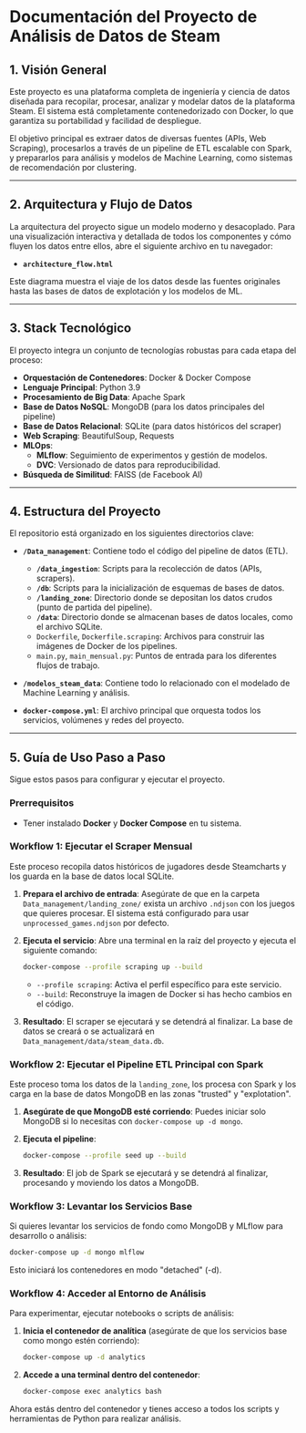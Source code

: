 # Documentación del Proyecto de Análisis de Datos de Steam

## 1. Visión General

Este proyecto es una plataforma completa de ingeniería y ciencia de datos diseñada para recopilar, procesar, analizar y modelar datos de la plataforma Steam. El sistema está completamente contenedorizado con Docker, lo que garantiza su portabilidad y facilidad de despliegue.

El objetivo principal es extraer datos de diversas fuentes (APIs, Web Scraping), procesarlos a través de un pipeline de ETL escalable con Spark, y prepararlos para análisis y modelos de Machine Learning, como sistemas de recomendación por clustering.

---

## 2. Arquitectura y Flujo de Datos

La arquitectura del proyecto sigue un modelo moderno y desacoplado. Para una visualización interactiva y detallada de todos los componentes y cómo fluyen los datos entre ellos, abre el siguiente archivo en tu navegador:

- **`architecture_flow.html`**

Este diagrama muestra el viaje de los datos desde las fuentes originales hasta las bases de datos de explotación y los modelos de ML.

---

## 3. Stack Tecnológico

El proyecto integra un conjunto de tecnologías robustas para cada etapa del proceso:

- **Orquestación de Contenedores**: Docker & Docker Compose
- **Lenguaje Principal**: Python 3.9
- **Procesamiento de Big Data**: Apache Spark
- **Base de Datos NoSQL**: MongoDB (para los datos principales del pipeline)
- **Base de Datos Relacional**: SQLite (para datos históricos del scraper)
- **Web Scraping**: BeautifulSoup, Requests
- **MLOps**: 
    - **MLflow**: Seguimiento de experimentos y gestión de modelos.
    - **DVC**: Versionado de datos para reproducibilidad.
- **Búsqueda de Similitud**: FAISS (de Facebook AI)

---

## 4. Estructura del Proyecto

El repositorio está organizado en los siguientes directorios clave:

- **`/Data_management`**: Contiene todo el código del pipeline de datos (ETL).
    - **`/data_ingestion`**: Scripts para la recolección de datos (APIs, scrapers).
    - **`/db`**: Scripts para la inicialización de esquemas de bases de datos.
    - **`/landing_zone`**: Directorio donde se depositan los datos crudos (punto de partida del pipeline).
    - **`/data`**: Directorio donde se almacenan bases de datos locales, como el archivo SQLite.
    - `Dockerfile`, `Dockerfile.scraping`: Archivos para construir las imágenes de Docker de los pipelines.
    - `main.py`, `main_mensual.py`: Puntos de entrada para los diferentes flujos de trabajo.

- **`/modelos_steam_data`**: Contiene todo lo relacionado con el modelado de Machine Learning y análisis.

- **`docker-compose.yml`**: El archivo principal que orquesta todos los servicios, volúmenes y redes del proyecto.

---

## 5. Guía de Uso Paso a Paso

Sigue estos pasos para configurar y ejecutar el proyecto.

### Prerrequisitos

- Tener instalado **Docker** y **Docker Compose** en tu sistema.

### Workflow 1: Ejecutar el Scraper Mensual

Este proceso recopila datos históricos de jugadores desde Steamcharts y los guarda en la base de datos local SQLite.

1.  **Prepara el archivo de entrada**: Asegúrate de que en la carpeta `Data_management/landing_zone/` exista un archivo `.ndjson` con los juegos que quieres procesar. El sistema está configurado para usar `unprocessed_games.ndjson` por defecto.

2.  **Ejecuta el servicio**: Abre una terminal en la raíz del proyecto y ejecuta el siguiente comando:

    ```sh
    docker-compose --profile scraping up --build
    ```

    - `--profile scraping`: Activa el perfil específico para este servicio.
    - `--build`: Reconstruye la imagen de Docker si has hecho cambios en el código.

3.  **Resultado**: El scraper se ejecutará y se detendrá al finalizar. La base de datos se creará o se actualizará en `Data_management/data/steam_data.db`.

### Workflow 2: Ejecutar el Pipeline ETL Principal con Spark

Este proceso toma los datos de la `landing_zone`, los procesa con Spark y los carga en la base de datos MongoDB en las zonas "trusted" y "explotation".

1.  **Asegúrate de que MongoDB esté corriendo**: Puedes iniciar solo MongoDB si lo necesitas con `docker-compose up -d mongo`.

2.  **Ejecuta el pipeline**:

    ```sh
    docker-compose --profile seed up --build
    ```

3.  **Resultado**: El job de Spark se ejecutará y se detendrá al finalizar, procesando y moviendo los datos a MongoDB.

### Workflow 3: Levantar los Servicios Base

Si quieres levantar los servicios de fondo como MongoDB y MLflow para desarrollo o análisis:

```sh
docker-compose up -d mongo mlflow
```

Esto iniciará los contenedores en modo "detached" (-d).

### Workflow 4: Acceder al Entorno de Análisis

Para experimentar, ejecutar notebooks o scripts de análisis:

1.  **Inicia el contenedor de analítica** (asegúrate de que los servicios base como mongo estén corriendo):
    ```sh
    docker-compose up -d analytics
    ```

2.  **Accede a una terminal dentro del contenedor**:
    ```sh
    docker-compose exec analytics bash
    ```

Ahora estás dentro del contenedor y tienes acceso a todos los scripts y herramientas de Python para realizar análisis.
